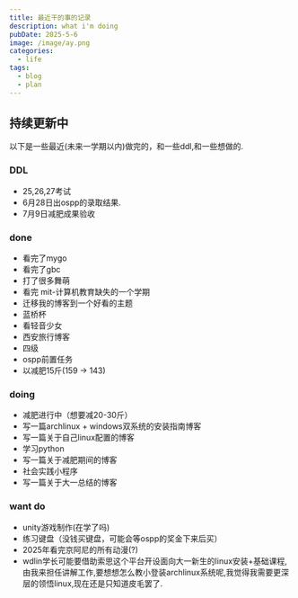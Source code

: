 ```yaml
---
title: 最近干的事的记录 
description: what i'm doing
pubDate: 2025-5-6
image: /image/ay.png
categories:
  - life
tags:
  - blog
  - plan
---
```


## 持续更新中

以下是一些最近(未来一学期以内)做完的，和一些ddl,和一些想做的.

### DDL

- 25,26,27考试
- 6月28日出ospp的录取结果.
- 7月9日减肥成果验收

### done

- 看完了mygo
- 看完了gbc
- 打了很多舞萌
- 看完 mit-计算机教育缺失的一个学期
- 迁移我的博客到一个好看的主题
- 蓝桥杯
- 看轻音少女
- 西安旅行博客
- 四级
- ospp前置任务
- 以减肥15斤(159 -> 143)

### doing

- 减肥进行中（想要减20-30斤）
- 写一篇archlinux + windows双系统的安装指南博客
- 写一篇关于自己linux配置的博客
- 学习python
- 写一篇关于减肥期间的博客
- 社会实践小程序
- 写一篇关于大一总结的博客

### want do

- unity游戏制作(在学了吗)
- 练习键盘（没钱买键盘，可能会等ospp的奖金下来后买）
- 2025年看完京阿尼的所有动漫(?)
- wdlin学长可能要借助索思这个平台开设面向大一新生的linux安装+基础课程,由我来担任讲解工作,要想想怎么教小登装archlinux系统呢,我觉得我需要更深层的领悟linux,现在还是只知道皮毛罢了.

